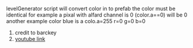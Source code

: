 levelGenerator script will convert color in to prefab
the color must be identical 
for example a pixal with alfard channel is 0 (color.a==0) will be 0
another example color blue is a colo.a=255 r=0 g=0 b=0
1. credit to barckey
2. [youtube link](https://www.youtube.com/watch?v=B_Xp9pt8nRY&t=626s)
